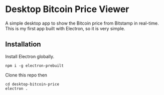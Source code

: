 Desktop Bitcoin Price Viewer
============================

A simple desktop app to show the Bitcoin price from Bitstamp in real-time. This is my first app built with Electron, so it is very simple.

Installation
------------

Install Electron globally.
```
npm i -g electron-prebuilt
```

Clone this repo then
```
cd desktop-bitcoin-price
electron .
```